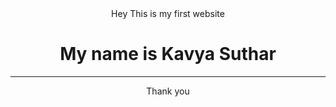 <center>Hey This is my first website<br>
  <h1>My name is Kavya Suthar</h1>
  <hr>
  Thank you
</center>
